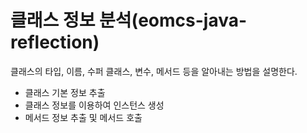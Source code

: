 # 클래스 정보 분석(eomcs-java-reflection)
클래스의 타입, 이름, 수퍼 클래스, 변수, 메서드 등을 알아내는 방법을 설명한다.
- 클래스 기본 정보 추출
- 클래스 정보를 이용하여 인스턴스 생성
- 메서드 정보 추출 및 메서드 호출


